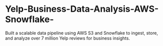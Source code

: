 # Yelp-Business-Data-Analysis-AWS-Snowflake-
Built a scalable data pipeline using AWS S3 and Snowflake to ingest, store, and analyze over 7 million Yelp reviews for business insights.
